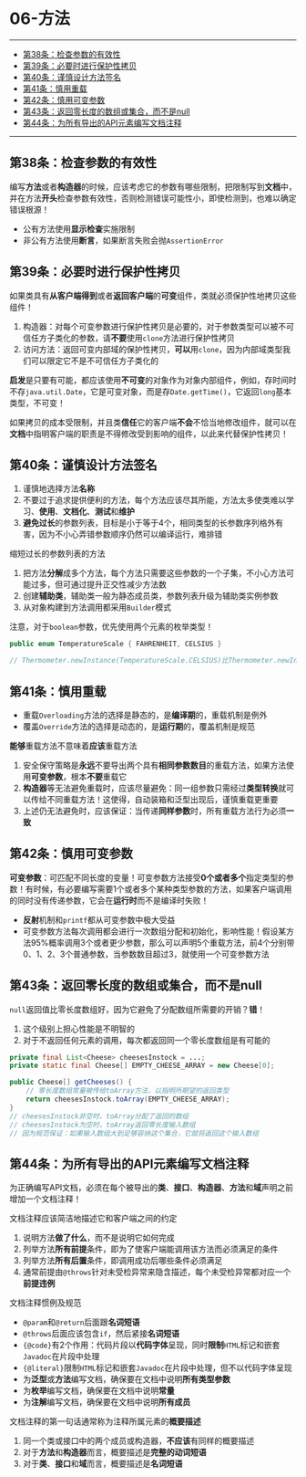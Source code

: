 # 06-方法

---

- [第38条：检查参数的有效性](#第38条检查参数的有效性)
- [第39条：必要时进行保护性拷贝](#第39条必要时进行保护性拷贝)
- [第40条：谨慎设计方法签名](#第40条谨慎设计方法签名)
- [第41条：慎用重载](#第41条慎用重载)
- [第42条：慎用可变参数](#第42条慎用可变参数)
- [第43条：返回零长度的数组或集合，而不是null](#第43条返回零长度的数组或集合而不是null)
- [第44条：为所有导出的API元素编写文档注释](#第44条为所有导出的api元素编写文档注释)

---

## 第38条：检查参数的有效性

编写**方法**或者**构造器**的时候，应该考虑它的参数有哪些限制，把限制写到**文档**中，并在方法**开头**检查参数有效性，否则检测错误可能性小，即使检测到，也难以确定错误根源！

* 公有方法使用**显示检查**实施限制
* 非公有方法使用**断言**，如果断言失败会抛`AssertionError`

## 第39条：必要时进行保护性拷贝

如果类具有**从客户端得到**或者**返回客户端**的**可变**组件，类就必须保护性地拷贝这些组件！
1. 构造器：对每个可变参数进行保护性拷贝是必要的，对于参数类型可以被不可信任方子类化的参数，请**不要**使用`clone`方法进行保护性拷贝
2. 访问方法：返回可变内部域的保护性拷贝，**可以**用`clone`，因为内部域类型我们可以限定它不是不可信任方子类化的

**启发**是只要有可能，都应该使用**不可变**的对象作为对象内部组件，例如，存时间时不存`java.util.Date`，它是可变对象，而是存`Date.getTime()`，它返回`long`基本类型，不可变！

如果拷贝的成本受限制，并且类**信任**它的客户端**不会**不恰当地修改组件，就可以在**文档**中指明客户端的职责是不得修改受到影响的组件，以此来代替保护性拷贝！

## 第40条：谨慎设计方法签名

1. 谨慎地选择方法**名称**
2. 不要过于追求提供便利的方法，每个方法应该尽其所能，方法太多使类难以学习、**使用**、**文档化**、**测试**和**维护**
3. **避免过长**的参数列表，目标是小于等于4个，相同类型的长参数序列格外有害，因为不小心弄错参数顺序仍然可以编译运行，难排错

缩短过长的参数列表的方法
1. 把方法**分解**成多个方法，每个方法只需要这些参数的一个子集，不小心方法可能过多，但可通过提升正交性减少方法数
2. 创建**辅助类**，辅助类一般为静态成员类，参数列表升级为辅助类实例参数
3. 从对象构建到方法调用都采用`Builder`模式

注意，对于`boolean`参数，优先使用两个元素的枚举类型！
```Java
public enum TemperatureScale { FAHRENHEIT, CELSIUS }

// Thermometer.newInstance(TemperatureScale.CELSIUS)比Thermometer.newInstance(true)好多了
```

## 第41条：慎用重载

* 重载`Overloading`方法的选择是静态的，是**编译期**的，重载机制是例外
* 覆盖`Override`方法的选择是动态的，是**运行期**的，覆盖机制是规范

**能够**重载方法不意味着**应该**重载方法
1. 安全保守策略是**永远**不要导出两个具有**相同参数数目**的重载方法，如果方法使用**可变参数**，根本**不要**重载它
2. **构造器**等无法避免重载时，应该尽量避免：同一组参数只需经过**类型转换**就可以传给不同重载方法！这使得，自动装箱和泛型出现后，谨慎重载更重要
3. 上述仍无法避免时，应该保证：当传递**同样参数**时，所有重载方法行为必须**一致**

## 第42条：慎用可变参数

**可变参数**：可匹配不同长度的变量！可变参数方法接受**0个或者多个**指定类型的参数！有时候，有必要编写需要1个或者多个某种类型参数的方法，如果客户端调用的同时没有传递参数，它会在**运行时**而不是编译时失败！

* **反射**机制和`printf`都从可变参数中极大受益
* 可变参数方法每次调用都会进行一次数组分配和初始化，影响性能！假设某方法95%概率调用3个或者更少参数，那么可以声明5个重载方法，前4个分别带0、1、2、3个普通参数，当参数数目超过3，就使用一个可变参数方法

## 第43条：返回零长度的数组或集合，而不是null

`null`返回值比零长度数组好，因为它避免了分配数组所需要的开销？**错**！
1. 这个级别上担心性能是不明智的
2. 对于不返回任何元素的调用，每次都返回同一个零长度数组是有可能的

```Java
private final List<Cheese> cheesesInstock = ...;
private static final Cheese[] EMPTY_CHEESE_ARRAY = new Cheese[0];

public Cheese[] getCheeses() {
	// 零长度数组常量被传给toArray方法，以指明所期望的返回类型
	return cheesesInstock.toArray(EMPTY_CHEESE_ARRAY);
}
// cheesesInstock非空时，toArray分配了返回的数组
// cheesesInstock为空时，toArray返回零长度输入数组
// 因为规范保证：如果输入数组大到足够容纳这个集合，它就将返回这个输入数组
```

## 第44条：为所有导出的API元素编写文档注释

为正确编写API文档，必须在每个被导出的**类**、**接口**、**构造器**、**方法**和**域**声明之前增加一个文档注释！

文档注释应该简洁地描述它和客户端之间的约定
1. 说明方法**做了什么**，而不是说明它如何完成
2. 列举方法**所有前提**条件，即为了使客户端能调用该方法而必须满足的条件
3. 列举方法**所有后置**条件，即调用成功后哪些条件必须满足
4. 通常前提由`@throws`针对未受检异常来隐含描述，每个未受检异常都对应一个**前提违例**

文档注释惯例及规范
* `@param`和`@return`后面跟**名词短语**
* `@throws`后面应该包含`if`，然后紧接**名词短语**
* `{@code}`有2个作用：代码片段以**代码字体**呈现，同时**限制**`HTML`标记和嵌套`Javadoc`在片段中处理
* `{@literal}`限制`HTML`标记和嵌套`Javadoc`在片段中处理，但不以代码字体呈现
* 为**泛型**或**方法**编写文档，确保要在文档中说明**所有类型参数**
* 为**枚举**编写文档，确保要在文档中说明**常量**
* 为**注解**编写文档，确保要在文档中说明**所有成员**

文档注释的第一句话通常称为注释所属元素的**概要描述**
1. 同一个类或接口中的两个成员或构造器，**不应该**有同样的概要描述
2. 对于**方法**和**构造器**而言，概要描述是**完整的动词短语**
3. 对于**类**、**接口**和**域**而言，概要描述是**名词短语**
